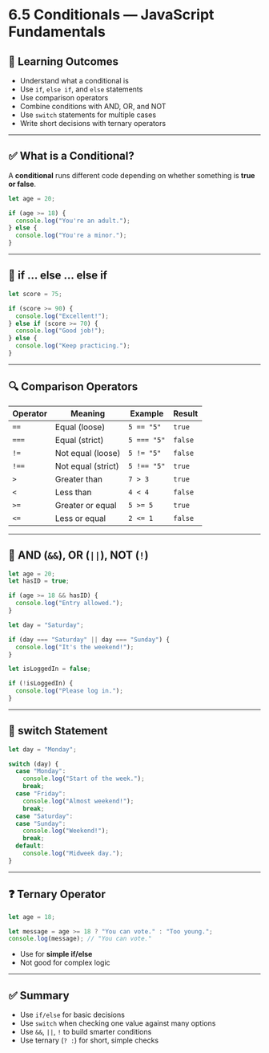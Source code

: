# 6.5 Conditionals — JavaScript Fundamentals

## 📌 Learning Outcomes

- Understand what a conditional is
- Use `if`, `else if`, and `else` statements
- Use comparison operators
- Combine conditions with AND, OR, and NOT
- Use `switch` statements for multiple cases
- Write short decisions with ternary operators

---

## ✅ What is a Conditional?

A **conditional** runs different code depending on whether something is **true or false**.

```javascript
let age = 20;

if (age >= 18) {
  console.log("You're an adult.");
} else {
  console.log("You're a minor.");
}
```

---

## 🔁 if ... else ... else if

```javascript
let score = 75;

if (score >= 90) {
  console.log("Excellent!");
} else if (score >= 70) {
  console.log("Good job!");
} else {
  console.log("Keep practicing.");
}
```

---

## 🔍 Comparison Operators

| Operator | Meaning               | Example         | Result     |
|----------|------------------------|-----------------|------------|
| `==`     | Equal (loose)         | `5 == "5"`      | `true`     |
| `===`    | Equal (strict)        | `5 === "5"`     | `false`    |
| `!=`     | Not equal (loose)     | `5 != "5"`      | `false`    |
| `!==`    | Not equal (strict)    | `5 !== "5"`     | `true`     |
| `>`      | Greater than          | `7 > 3`         | `true`     |
| `<`      | Less than             | `4 < 4`         | `false`    |
| `>=`     | Greater or equal      | `5 >= 5`        | `true`     |
| `<=`     | Less or equal         | `2 <= 1`        | `false`    |

---

## 🔗 AND (`&&`), OR (`||`), NOT (`!`)

```javascript
let age = 20;
let hasID = true;

if (age >= 18 && hasID) {
  console.log("Entry allowed.");
}
```

```javascript
let day = "Saturday";

if (day === "Saturday" || day === "Sunday") {
  console.log("It's the weekend!");
}
```

```javascript
let isLoggedIn = false;

if (!isLoggedIn) {
  console.log("Please log in.");
}
```

---

## 🔄 switch Statement

```javascript
let day = "Monday";

switch (day) {
  case "Monday":
    console.log("Start of the week.");
    break;
  case "Friday":
    console.log("Almost weekend!");
    break;
  case "Saturday":
  case "Sunday":
    console.log("Weekend!");
    break;
  default:
    console.log("Midweek day.");
}
```

---

## ❓ Ternary Operator

```javascript
let age = 18;

let message = age >= 18 ? "You can vote." : "Too young.";
console.log(message); // "You can vote."
```

- Use for **simple if/else**
- Not good for complex logic

---

## ✅ Summary

- Use `if/else` for basic decisions
- Use `switch` when checking one value against many options
- Use `&&`, `||`, `!` to build smarter conditions
- Use ternary (`? :`) for short, simple checks
